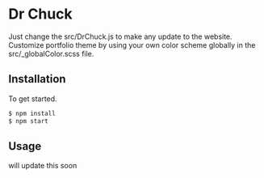 # Dr Chuck

Just change the src/DrChuck.js to make any update to the website. Customize portfolio theme by using your own color scheme globally in the src/\_globalColor.scss file.

## Installation

To get started.

```bash
$ npm install
$ npm start
```

## Usage

will update this soon
